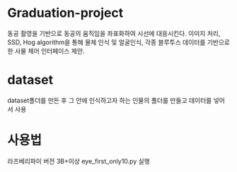 # Graduation-project
동공 촬영을 기반으로 동공의 움직임을 좌표화하여 시선에 대응시킨다. 이미지 처리, SSD, Hog algorithm을 통해 물체 인식 및 얼굴인식, 각종 블루투스 데이터를 기반으로 한 사물 제어 인터페이스 제안.

# dataset
dataset폴더를 만든 후 그 안에 인식하고자 하는 인물의 폴더를 만들고 데이터를 넣어서 사용

# 사용법
라즈베리파이 버전 3B+이상 eye_first_only10.py 실행